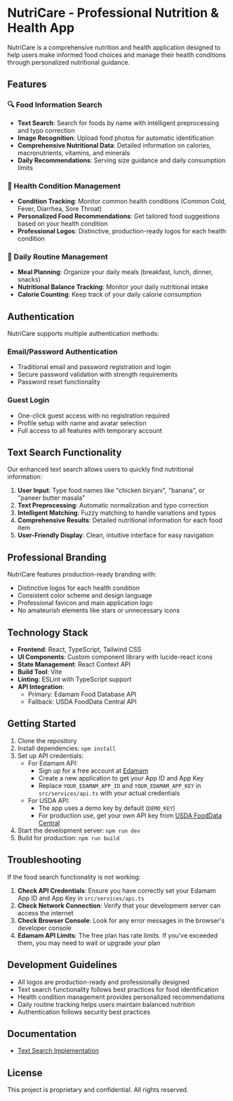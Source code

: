 # NutriCare - Professional Nutrition & Health App

NutriCare is a comprehensive nutrition and health application designed to help users make informed food choices and manage their health conditions through personalized nutritional guidance.

## Features

### 🔍 Food Information Search
- **Text Search**: Search for foods by name with intelligent preprocessing and typo correction
- **Image Recognition**: Upload food photos for automatic identification
- **Comprehensive Nutritional Data**: Detailed information on calories, macronutrients, vitamins, and minerals
- **Daily Recommendations**: Serving size guidance and daily consumption limits

### 🏥 Health Condition Management
- **Condition Tracking**: Monitor common health conditions (Common Cold, Fever, Diarrhea, Sore Throat)
- **Personalized Food Recommendations**: Get tailored food suggestions based on your health condition
- **Professional Logos**: Distinctive, production-ready logos for each health condition

### 📅 Daily Routine Management
- **Meal Planning**: Organize your daily meals (breakfast, lunch, dinner, snacks)
- **Nutritional Balance Tracking**: Monitor your daily nutritional intake
- **Calorie Counting**: Keep track of your daily calorie consumption

## Authentication

NutriCare supports multiple authentication methods:

### Email/Password Authentication
- Traditional email and password registration and login
- Secure password validation with strength requirements
- Password reset functionality

### Guest Login
- One-click guest access with no registration required
- Profile setup with name and avatar selection
- Full access to all features with temporary account

## Text Search Functionality

Our enhanced text search allows users to quickly find nutritional information:

1. **User Input**: Type food names like "chicken biryani", "banana", or "paneer butter masala"
2. **Text Preprocessing**: Automatic normalization and typo correction
3. **Intelligent Matching**: Fuzzy matching to handle variations and typos
4. **Comprehensive Results**: Detailed nutritional information for each food item
5. **User-Friendly Display**: Clean, intuitive interface for easy navigation

## Professional Branding

NutriCare features production-ready branding with:
- Distinctive logos for each health condition
- Consistent color scheme and design language
- Professional favicon and main application logo
- No amateurish elements like stars or unnecessary icons

## Technology Stack

- **Frontend**: React, TypeScript, Tailwind CSS
- **UI Components**: Custom component library with lucide-react icons
- **State Management**: React Context API
- **Build Tool**: Vite
- **Linting**: ESLint with TypeScript support
- **API Integration**: 
  - Primary: Edamam Food Database API
  - Fallback: USDA FoodData Central API

## Getting Started

1. Clone the repository
2. Install dependencies: `npm install`
3. Set up API credentials:
   - For Edamam API:
     - Sign up for a free account at [Edamam](https://developer.edamam.com/)
     - Create a new application to get your App ID and App Key
     - Replace `YOUR_EDAMAM_APP_ID` and `YOUR_EDAMAM_APP_KEY` in `src/services/api.ts` with your actual credentials
   - For USDA API:
     - The app uses a demo key by default (`DEMO_KEY`)
     - For production use, get your own API key from [USDA FoodData Central](https://fdc.nal.usda.gov/api-key-signup.html)
4. Start the development server: `npm run dev`
5. Build for production: `npm run build`

## Troubleshooting

If the food search functionality is not working:

1. **Check API Credentials**: Ensure you have correctly set your Edamam App ID and App Key in `src/services/api.ts`
2. **Check Network Connection**: Verify that your development server can access the internet
3. **Check Browser Console**: Look for any error messages in the browser's developer console
4. **Edamam API Limits**: The free plan has rate limits. If you've exceeded them, you may need to wait or upgrade your plan

## Development Guidelines

- All logos are production-ready and professionally designed
- Text search functionality follows best practices for food identification
- Health condition management provides personalized recommendations
- Daily routine tracking helps users maintain balanced nutrition
- Authentication follows security best practices

## Documentation

- [Text Search Implementation](docs/TEXT_SEARCH.md)

## License

This project is proprietary and confidential. All rights reserved.